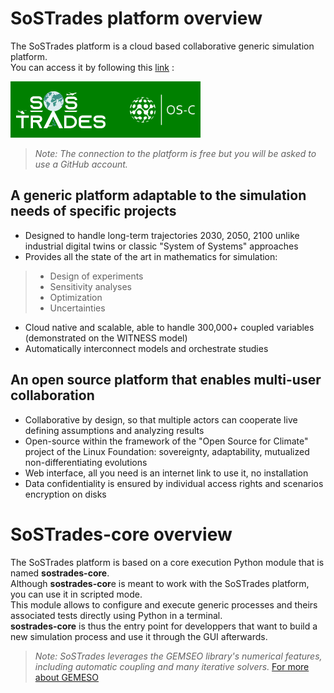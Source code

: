 # SoSTrades platform overview

The SoSTrades platform is a cloud based collaborative generic simulation platform.\
You can access it by following this [link](https://validation.osc-tsa.com/) :

[![homepage](../images/platform_logo.png)](https://validation.osc-tsa.com/ "Access open SoSTrades simulation platform")

> *Note: The connection to the platform is free but you will be asked to use a GitHub account.*

## A generic platform adaptable to the simulation needs of specific projects

* Designed to handle long-term trajectories 2030, 2050, 2100 unlike industrial digital twins or classic "System of Systems" approaches 
* Provides all the state of the art in mathematics for simulation:
>* Design of experiments
>* Sensitivity analyses
>* Optimization
>* Uncertainties
* Cloud native and scalable, able to handle 300,000+ coupled variables (demonstrated on the WITNESS model)
* Automatically interconnect models and orchestrate studies

## An open source platform that enables multi-user collaboration

* Collaborative by design, so that multiple actors can cooperate live defining assumptions and analyzing results
* Open-source within the framework of the "Open Source for Climate" project of the Linux Foundation: sovereignty, adaptability, mutualized non-differentiating evolutions
* Web interface, all you need is an internet link to use it, no installation
* Data confidentiality is ensured by individual access rights and scenarios encryption on disks

# SoSTrades-core overview

The SoSTrades platform is based on a core execution Python module that is named **sostrades-core**.\
Although **sostrades-cor**e is meant to work with the SoSTrades platform, you can use it in scripted mode.\
This module allows to configure and execute generic processes and theirs associated tests directly using Python in a terminal.\
**sostrades-core** is thus the entry point for developpers that want to build a new simulation process and use it through the GUI afterwards.

> *Note: SoSTrades leverages the GEMSEO library's numerical features, including automatic coupling and many iterative solvers.* [For more about GEMESO](https://gemseo.readthedocs.io/en/stable/)
